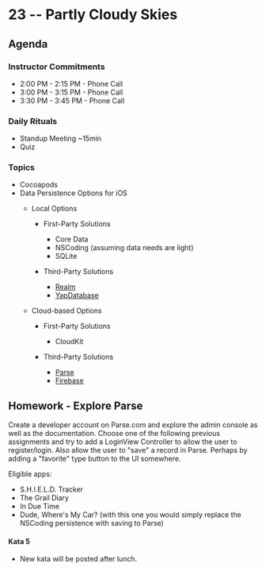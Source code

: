 # 23 -- Partly Cloudy Skies

## Agenda

### Instructor Commitments

* 2:00 PM - 2:15 PM - Phone Call
* 3:00 PM - 3:15 PM - Phone Call
* 3:30 PM - 3:45 PM - Phone Call

### Daily Rituals

* Standup Meeting ~15min
* Quiz

### Topics

* Cocoapods
* Data Persistence Options for iOS
	* Local Options
		* First-Party Solutions
			* Core Data
			* NSCoding (assuming data needs are light)
			* SQLite 

		* Third-Party Solutions
			* [Realm](https://realm.io)
			* [YapDatabase](https://github.com/yapstudios/YapDatabase)

	* Cloud-based Options
		* First-Party Solutions
			* CloudKit

		* Third-Party Solutions
			* [Parse](https://www.parse.com)
			* [Firebase](https://www.firebase.com)

## Homework - Explore Parse

Create a developer account on Parse.com and explore the admin console as well as the documentation. Choose one of the following previous assignments and try to add a LoginView Controller to allow the user to register/login. Also allow the user to "save" a record in Parse. Perhaps by adding a "favorite" type button to the UI somewhere.

Eligible apps:

* S.H.I.E.L.D. Tracker
* The Grail Diary
* In Due Time
* Dude, Where's My Car? (with this one you would simply replace the NSCoding persistence with saving to Parse)

#### Kata 5

* New kata will be posted after lunch.
